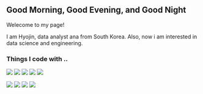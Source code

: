 
## Good Morning, Good Evening, and Good Night

Welecome to my page!

I am Hyojin, data analyst ana from South Korea.
Also, now i am interested in data science and engineering.



### **Things I code with ..**
<img src="https://img.shields.io/badge/Python-yellow?style=for-the-badge&logo=python&logoColor=white"> <img src="https://img.shields.io/badge/oracle-F80000?style=for-the-badge&logo=oracle&logoColor=white"> <img src="https://img.shields.io/badge/MySQL-4479A1?style=for-the-badge&logo=mysql&logoColor=white"> <img src="https://img.shields.io/badge/GitHub-181717?style=for-the-badge&logo=github&logoColor=white"> <img src="https://img.shields.io/badge/Google Colab-F9AB00?style=for-the-badge&logo=googlecolab&logoColor=white"> 

<img src="https://img.shields.io/badge/Jupyter-F37626?style=for-the-badge&logo=jupyter&logoColor=white"> <img src="https://img.shields.io/badge/html-E34F26?style=for-the-badge&logo=html5&logoColor=white"> <img src="https://img.shields.io/badge/css-1572B6?style=for-the-badge&logo=css3&logoColor=white"> <img src="https://img.shields.io/badge/pycharm-green?style=for-the-badge&logo=pycharm&logoColor=white"> 
